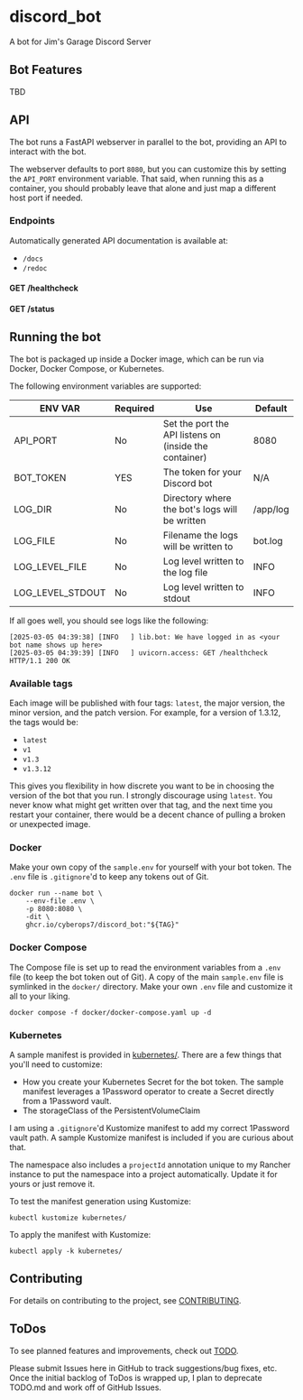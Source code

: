 # discord_bot

A bot for Jim's Garage Discord Server

## Bot Features

TBD

## API

The bot runs a FastAPI webserver in parallel to the bot, providing an API to
interact with the bot.

The webserver defaults to port `8080`, but you can customize this by setting
the `API_PORT` environment variable. That said, when running this as a
container, you should probably leave that alone and just map a different host
port if needed.

### Endpoints

Automatically generated API documentation is available at:

- `/docs`
- `/redoc`

#### GET /healthcheck

#### GET /status

## Running the bot

The bot is packaged up inside a Docker image, which can be run
via Docker, Docker Compose, or Kubernetes.

The following environment variables are supported:

| ENV VAR          | Required | Use                                                    | Default  |
|------------------|----------|--------------------------------------------------------|----------|
| API_PORT         | No       | Set the port the API listens on (inside the container) | 8080     |
| BOT_TOKEN        | YES      | The token for your Discord bot                         | N/A      |
| LOG_DIR          | No       | Directory where the bot's logs will be written         | /app/log |
| LOG_FILE         | No       | Filename the logs will be written to                   | bot.log  |
| LOG_LEVEL_FILE   | No       | Log level written to the log file                      | INFO     |
| LOG_LEVEL_STDOUT | No       | Log level written to stdout                            | INFO     |

If all goes well, you should see logs like the following:

```shell
[2025-03-05 04:39:38] [INFO   ] lib.bot: We have logged in as <your bot name shows up here>
[2025-03-05 04:39:39] [INFO   ] uvicorn.access: GET /healthcheck HTTP/1.1 200 OK
```

### Available tags

Each image will be published with four tags: `latest`, the major version, the
minor version, and the patch version. For example, for a version of 1.3.12,
the tags would be:

- `latest`
- `v1`
- `v1.3`
- `v1.3.12`

This gives you flexibility in how discrete you want to be in choosing the
version of the bot that you run. I strongly discourage using `latest`. You
never know what might get written over that tag, and the next time you restart
your container, there would be a decent chance of pulling a broken or
unexpected image.

### Docker

Make your own copy of the `sample.env` for yourself with your bot token.
The `.env` file is `.gitignore`'d to keep any tokens out of Git.

```shell
docker run --name bot \
    --env-file .env \
    -p 8080:8080 \
    -dit \
    ghcr.io/cyberops7/discord_bot:"${TAG}"
```

### Docker Compose

The Compose file is set up to read the environment variables from a `.env`
file (to keep the bot token out of Git). A copy of the main `sample.env` file
is symlinked in the `docker/` directory.  Make your own `.env` file and
customize it all to your liking.

```shell
docker compose -f docker/docker-compose.yaml up -d
```

### Kubernetes

A sample manifest is provided in [kubernetes/](./kubernetes).
There are a few things that you'll need to customize:

- How you create your Kubernetes Secret for the bot token. The sample manifest
  leverages a 1Password operator to create a Secret directly from a 1Password
  vault.
- The storageClass of the PersistentVolumeClaim

I am using a `.gitignore`'d Kustomize manifest to add my correct 1Password
vault path. A sample Kustomize manifest is included if you are curious about
that.

The namespace also includes a `projectId` annotation unique to my Rancher
instance to put the namespace into a project automatically.  Update it for
yours or just remove it.

To test the manifest generation using Kustomize:

```shell
kubectl kustomize kubernetes/
```

To apply the manifest with Kustomize:

```shell
kubectl apply -k kubernetes/
```

## Contributing

For details on contributing to the project, see [CONTRIBUTING](docs/CONTRIBUTING.md).

## ToDos

To see planned features and improvements, check out [TODO](docs/TODO.md).

Please submit Issues here in GitHub to track suggestions/bug fixes, etc.
Once the initial backlog of ToDos is wrapped up, I plan to deprecate TODO.md
and work off of GitHub Issues.
